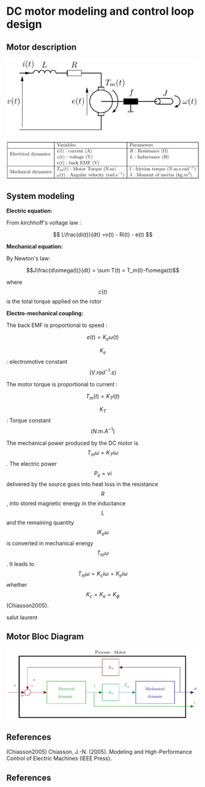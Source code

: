 # DC motor modeling and control loop design

## Motor description
![fig:MotorScheme]

![fig:VariablesTable]
 
## System modeling

**Electric equation:**

From kirchhoff's voltage law :

$$ L\frac{di(t)}{dt} =v(t) - Ri(t) - e(t) $$

**Mechanical equation:**

By Newton's law:

$$J\frac{d\omega(t)}{dt} = \sum T(t) = T_m(t)-f\omega(t)$$

where $$c(t)$$ is the total torque applied on the rotor


**Electro-mechanical coupling:**

The back EMF is proportional to speed :

$$ e(t) = K_e \omega(t)$$

$$K_e$$ : electromotive constant $$(V.rad^{-1}.s)$$

The motor torque is proportional to current :

$$T_m(t) = K_T i(t)$$

$$K_T$$ : Torque constant $$(N.m.A^{-1})$$


The mechanical power produced by the DC motor is $$T_m\omega = K_Ti\omega$$. The electric power  $$P_e = vi$$ delivered by the source goes into heat loss in the resistance $$R$$, into stored magnetic energy in the inductance $$L$$ and the remaining quantity $$iK_e\omega$$ is converted in mechanical energy $$T_m\omega$$. It leads to $$T_m\omega = K_ci\omega = K_ei\omega$$ whether $$K_c = K_e = K_\phi$$ (Chiasson2005).



salut laurent 




## Motor Bloc Diagram
![fig:BlocDiag]

## References

(Chiasson2005) Chiasson, J.-N. (2005). Modeling and High-Performance Control of Electric Machines (IEEE Press).



## References
[fig:MotorScheme]: /Figures/MCC.png "Motor Scheme"
[fig:VariablesTable]: /Figures/Table_Variables.png "Variables and parameters table"
[fig:BlocDiag]: /Figures/DCMotorDiagram.png "DC Motor Bloc Diagram"

